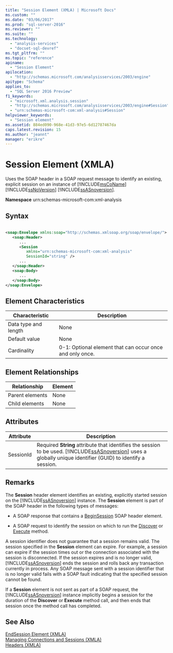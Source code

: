 ```yaml
---
title: "Session Element (XMLA) | Microsoft Docs"
ms.custom: ""
ms.date: "03/06/2017"
ms.prod: "sql-server-2016"
ms.reviewer: ""
ms.suite: ""
ms.technology: 
  - "analysis-services"
  - "docset-sql-devref"
ms.tgt_pltfrm: ""
ms.topic: "reference"
apiname: 
  - "Session Element"
apilocation: 
  - "http://schemas.microsoft.com/analysisservices/2003/engine"
apitype: "Schema"
applies_to: 
  - "SQL Server 2016 Preview"
f1_keywords: 
  - "microsoft.xml.analysis.session"
  - "http://schemas.microsoft.com/analysisservices/2003/engine#Session"
  - "urn:schemas-microsoft-com:xml-analysis#Session"
helpviewer_keywords: 
  - "Session element"
ms.assetid: 884ed090-968e-41d3-97e5-6d12787467da
caps.latest.revision: 15
ms.author: "jeannt"
manager: "erikre"
---
```

# Session Element (XMLA)
  Uses the SOAP header in a SOAP request message to identify an existing, explicit session on an instance of [!INCLUDE[msCoName](../../../advanced-analytics/r-services/tutorials/includes/msconame-md.md)] [!INCLUDE[ssNoVersion](../../../advanced-analytics/r-services/includes/ssnoversion-md.md)] [!INCLUDE[ssASnoversion](../../../analysis-services/includes/ssasnoversion-md.md)].  
  
 **Namespace** urn:schemas-microsoft-com:xml-analysis  
  
## Syntax  
  
```xml  
  
<soap:Envelope xmlns:soap="http://schemas.xmlsoap.org/soap/envelope/">  
   <soap:Header>  
      ...  
      <Session  
         xmlns="urn:schemas-microsoft-com:xml-analysis"  
         SessionId="string" />  
      ...  
   </soap:Header>  
   <soap:Body>  
      ...  
   </soap:Body>  
</soap:Envelope>  
```  
  
## Element Characteristics  
  
|Characteristic|Description|  
|--------------------|-----------------|  
|Data type and length|None|  
|Default value|None|  
|Cardinality|0-1: Optional element that can occur once and only once.|  
  
## Element Relationships  
  
|Relationship|Element|  
|------------------|-------------|  
|Parent elements|None|  
|Child elements|None|  
  
## Attributes  
  
|Attribute|Description|  
|---------------|-----------------|  
|SessionId|Required **String** attribute that identifies the session to be used. [!INCLUDE[ssASnoversion](../../../analysis-services/includes/ssasnoversion-md.md)] uses a globally unique identifier (GUID) to identify a session.|  
  
## Remarks  
 The **Session** header element identifies an existing, explicitly started session on the [!INCLUDE[ssASnoversion](../../../analysis-services/includes/ssasnoversion-md.md)] instance. The **Session** element is part of the SOAP header in the following types of messages:  
  
-   A SOAP response that contains a [BeginSession](../../../analysis-services/xmla/xml-elements-headers/beginsession-element-xmla.md) SOAP header element.  
  
-   A SOAP request to identify the session on which to run the [Discover](../Topic/Discover%20Method%20\(XMLA\).md) or [Execute](../Topic/Execute%20Method%20\(XMLA\).md) method.  
  
 A session identifier does not guarantee that a session remains valid. The session specified in the **Session** element can expire. For example, a session can expire if the session times out or the connection associated with the session is disconnected. If the session expires and is no longer valid, [!INCLUDE[ssASnoversion](../../../analysis-services/includes/ssasnoversion-md.md)] ends the session and rolls back any transaction currently in process. Any SOAP message sent with a session identifier that is no longer valid fails with a SOAP fault indicating that the specified session cannot be found.  
  
 If a **Session** element is not sent as part of a SOAP request, the [!INCLUDE[ssASnoversion](../../../analysis-services/includes/ssasnoversion-md.md)] instance implicitly begins a session for the duration of the **Discover** or **Execute** method call, and then ends that session once the method call has completed.  
  
## See Also  
 [EndSession Element &#40;XMLA&#41;](../../../analysis-services/xmla/xml-elements-headers/endsession-element-xmla.md)   
 [Managing Connections and Sessions &#40;XMLA&#41;](../../../analysis-services/multidimensional-models-scripting-language-assl-xmla/managing-connections-and-sessions-xmla.md)   
 [Headers &#40;XMLA&#41;](../Topic/Headers%20\(XMLA\).md)  
  
  